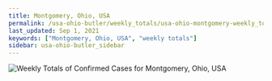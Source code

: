 ```yaml
---
title: Montgomery, Ohio, USA
permalink: /usa-ohio-butler/weekly_totals/usa-ohio-montgomery-weekly_totals.html
last_updated: Sep 1, 2021
keywords: ["Montgomery, Ohio, USA", "weekly totals"]
sidebar: usa-ohio-butler_sidebar
---
```


![Weekly Totals of Confirmed Cases for Montgomery, Ohio, USA](/covid_tracker/images/graphs/usa-ohio-montgomery-weekly_totals_graph.png)
